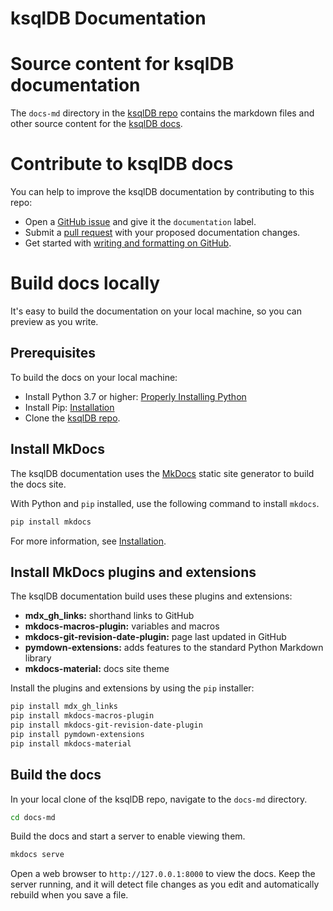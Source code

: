 # ksqlDB Documentation

Source content for ksqlDB documentation
=======================================

The `docs-md` directory in the [ksqlDB repo](https://github.com/confluentinc/ksql)
contains the markdown files and other source content for the
[ksqlDB docs](https://docs.ksqldb.io).

Contribute to ksqlDB docs
=========================

You can help to improve the ksqlDB documentation by contributing to this repo:

- Open a [GitHub issue](https://github.com/confluentinc/ksql/issues) and give it
  the `documentation` label.
- Submit a [pull request](https://github.com/confluentinc/ksql/pulls) with your
  proposed documentation changes.
- Get started with
  [writing and formatting on GitHub](https://help.github.com/en/github/writing-on-github/getting-started-with-writing-and-formatting-on-github).

Build docs locally
==================

It's easy to build the documentation on your local machine, so you can preview
as you write.

Prerequisites
-------------

To build the docs on your local machine: 

- Install Python 3.7 or higher: [Properly Installing Python](https://docs.python-guide.org/starting/installation/)
- Install Pip: [Installation](https://pip.pypa.io/en/stable/installing/)
- Clone the [ksqlDB repo](https://github.com/confluentinc/ksql).

Install MkDocs
--------------

The ksqlDB documentation uses the [MkDocs](https://www.mkdocs.org/) static
site generator to build the docs site.

With Python and `pip` installed, use the following command to install `mkdocs`.

```bash
pip install mkdocs
```

For more information, see [Installation](https://www.mkdocs.org/#installation).

Install MkDocs plugins and extensions
-------------------------------------

The ksqlDB documentation build uses these plugins and extensions:

- **mdx_gh_links:** shorthand links to GitHub
- **mkdocs-macros-plugin:** variables and macros  
- **mkdocs-git-revision-date-plugin:** page last updated in GitHub
- **pymdown-extensions:** adds features to the standard Python Markdown library
- **mkdocs-material:** docs site theme

Install the plugins and extensions by using the `pip` installer:

```bash
pip install mdx_gh_links
pip install mkdocs-macros-plugin
pip install mkdocs-git-revision-date-plugin
pip install pymdown-extensions
pip install mkdocs-material
```

Build the docs
--------------

In your local clone of the ksqlDB repo, navigate to the `docs-md` directory.

```bash
cd docs-md
```

Build the docs and start a server to enable viewing them.

```bash
mkdocs serve
```

Open a web browser to `http://127.0.0.1:8000` to view the docs. Keep the server
running, and it will detect file changes as you edit and automatically rebuild
when you save a file.